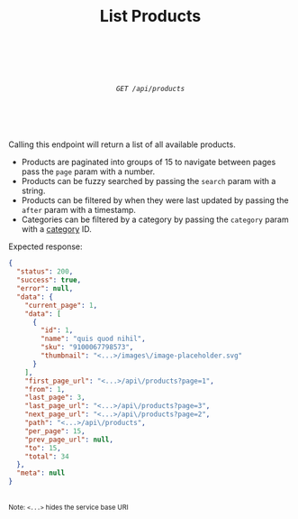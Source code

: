 <h1 align="center">
  <br />
  <br />
  List Products
  <br />
  <br />
  <br />
</h1>

<h6 align="center">
  <br />
  <code>GET /api/products</code>
  <br />
  <br />
  <br />
  <br />
</h6>

Calling this endpoint will return a list of all available products.

* Products are paginated into groups of 15 to navigate between pages pass the `page` param with a number.
* Products can be fuzzy searched by passing the `search` param with a string.
* Products can be filtered by when they were last updated by passing the `after` param with a timestamp.
* Categories can be filtered by a category by passing the `category` param with a [category](./categories.md) ID.

Expected response:
```json
{
  "status": 200,
  "success": true,
  "error": null,
  "data": {
    "current_page": 1,
    "data": [
      {
        "id": 1,
        "name": "quis quod nihil",
        "sku": "9100067798573",
        "thumbnail": "<...>/images\/image-placeholder.svg"
      }
    ],
    "first_page_url": "<...>/api\/products?page=1",
    "from": 1,
    "last_page": 3,
    "last_page_url": "<...>/api\/products?page=3",
    "next_page_url": "<...>/api\/products?page=2",
    "path": "<...>/api\/products",
    "per_page": 15,
    "prev_page_url": null,
    "to": 15,
    "total": 34
  },
  "meta": null
}
```
<br>
<sup>Note: <code><...></code> hides the service base URI</sup>
